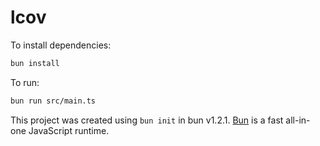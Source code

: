 # lcov

To install dependencies:

```bash
bun install
```

To run:

```bash
bun run src/main.ts
```

This project was created using `bun init` in bun v1.2.1. [Bun](https://bun.sh) is a fast all-in-one JavaScript runtime.
